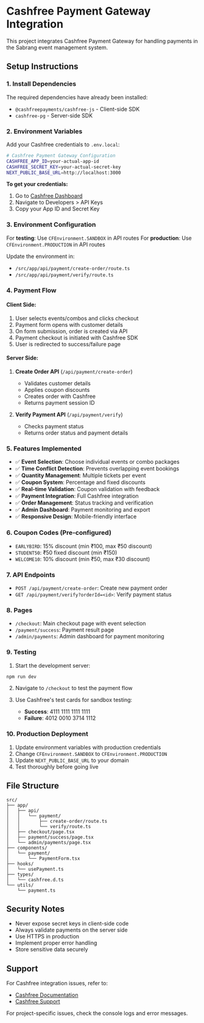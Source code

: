 # Cashfree Payment Gateway Integration

This project integrates Cashfree Payment Gateway for handling payments in the Sabrang event management system.

## Setup Instructions

### 1. Install Dependencies

The required dependencies have already been installed:
- `@cashfreepayments/cashfree-js` - Client-side SDK
- `cashfree-pg` - Server-side SDK

### 2. Environment Variables

Add your Cashfree credentials to `.env.local`:

```bash
# Cashfree Payment Gateway Configuration
CASHFREE_APP_ID=your-actual-app-id
CASHFREE_SECRET_KEY=your-actual-secret-key
NEXT_PUBLIC_BASE_URL=http://localhost:3000
```

**To get your credentials:**
1. Go to [Cashfree Dashboard](https://merchant.cashfree.com/)
2. Navigate to Developers > API Keys
3. Copy your App ID and Secret Key

### 3. Environment Configuration

For **testing**: Use `CFEnvironment.SANDBOX` in API routes
For **production**: Use `CFEnvironment.PRODUCTION` in API routes

Update the environment in:
- `/src/app/api/payment/create-order/route.ts`
- `/src/app/api/payment/verify/route.ts`

### 4. Payment Flow

#### Client Side:
1. User selects events/combos and clicks checkout
2. Payment form opens with customer details
3. On form submission, order is created via API
4. Payment checkout is initiated with Cashfree SDK
5. User is redirected to success/failure page

#### Server Side:
1. **Create Order API** (`/api/payment/create-order`)
   - Validates customer details
   - Applies coupon discounts
   - Creates order with Cashfree
   - Returns payment session ID

2. **Verify Payment API** (`/api/payment/verify`)
   - Checks payment status
   - Returns order status and payment details

### 5. Features Implemented

- ✅ **Event Selection**: Choose individual events or combo packages
- ✅ **Time Conflict Detection**: Prevents overlapping event bookings
- ✅ **Quantity Management**: Multiple tickets per event
- ✅ **Coupon System**: Percentage and fixed discounts
- ✅ **Real-time Validation**: Coupon validation with feedback
- ✅ **Payment Integration**: Full Cashfree integration
- ✅ **Order Management**: Status tracking and verification
- ✅ **Admin Dashboard**: Payment monitoring and export
- ✅ **Responsive Design**: Mobile-friendly interface

### 6. Coupon Codes (Pre-configured)

- `EARLYBIRD`: 15% discount (min ₹100, max ₹50 discount)
- `STUDENT50`: ₹50 fixed discount (min ₹150)
- `WELCOME10`: 10% discount (min ₹50, max ₹30 discount)

### 7. API Endpoints

- `POST /api/payment/create-order`: Create new payment order
- `GET /api/payment/verify?orderId=<id>`: Verify payment status

### 8. Pages

- `/checkout`: Main checkout page with event selection
- `/payment/success`: Payment result page
- `/admin/payments`: Admin dashboard for payment monitoring

### 9. Testing

1. Start the development server:
```bash
npm run dev
```

2. Navigate to `/checkout` to test the payment flow

3. Use Cashfree's test cards for sandbox testing:
   - **Success**: 4111 1111 1111 1111
   - **Failure**: 4012 0010 3714 1112

### 10. Production Deployment

1. Update environment variables with production credentials
2. Change `CFEnvironment.SANDBOX` to `CFEnvironment.PRODUCTION`
3. Update `NEXT_PUBLIC_BASE_URL` to your domain
4. Test thoroughly before going live

## File Structure

```
src/
├── app/
│   ├── api/
│   │   └── payment/
│   │       ├── create-order/route.ts
│   │       └── verify/route.ts
│   ├── checkout/page.tsx
│   ├── payment/success/page.tsx
│   └── admin/payments/page.tsx
├── components/
│   └── payment/
│       └── PaymentForm.tsx
├── hooks/
│   └── usePayment.ts
├── types/
│   └── cashfree.d.ts
└── utils/
    └── payment.ts
```

## Security Notes

- Never expose secret keys in client-side code
- Always validate payments on the server side
- Use HTTPS in production
- Implement proper error handling
- Store sensitive data securely

## Support

For Cashfree integration issues, refer to:
- [Cashfree Documentation](https://docs.cashfree.com/)
- [Cashfree Support](https://www.cashfree.com/support/)

For project-specific issues, check the console logs and error messages.
